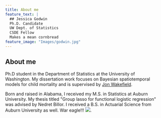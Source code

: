 ```yaml
---
title: About me
feature_text: |
  ## Jessica Godwin
  Ph.D. Candidate
  UW Dept. of Statistics
  CSDE Fellow
  Makes a mean cornbread
feature_image: "Images/godwin.jpg"
---
```


## About me
Ph.D student in the Department of Statistics at the University of Washington. My dissertation work focuses on Bayesian spatiotemporal models for child mortality and is supervised by [Jon Wakefield](https://faculty.washington.edu/jonno/).

Born and raised in Alabama, I received my M.S. in Statistics at Auburn University. My thesis titled "Group lasso for functional logistic regression" was advised by Nedret Billor. I received a B.S. in Actuarial Science from Auburn University as well. War eagle!!! ![]("Images/AU.jpg").
